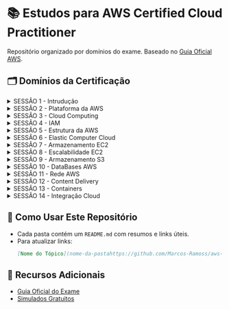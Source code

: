# 📚 Estudos para AWS Certified Cloud Practitioner

Repositório organizado por domínios do exame. Baseado no [Guia Oficial AWS](https://d1.awsstatic.com/pt_BR/training-and-certification/docs-cloud-practitioner/AWS-Certified-Cloud-Practitioner_Exam-Guide.pdf).

## 🗂 Domínios da Certificação

<details>
  <summary> SESSÂO 1 - Intrudução</summary>

 1. **[Intrudução](sessao1-Introducao/README.md)**  

</details> 

<details>
  <summary> SESSÂO 2 - Plataforma da AWS</summary>

</details> 

<details>
  <summary> SESSÂO 3 - Cloud Computing</summary>

 1. **[Conceitos Fundamentais de Cloud Computing](sessao3-conceito-CloudComputing/README.md)** 
 2. **[Conceitos Tipos de Cloud Computing com Exemplos](sessao3-conceito-CloudComputing/resumo-detalhado.md)**
 3. **[Conceitos  Planos de Suporte AWS](sessao3-conceito-CloudComputing/suporte.md)** 

</details> 

<details>
  <summary> SESSÂO 4 - IAM</summary>

 1. **[Conceito IAM](Sessao%204%20-%20Conceitos/Conceito%20IAM.md)**  
 2. **[Conceito IAM User](Sessao%204%20-%20Conceitos/Conceito%20IAM_USUARIO.md)**
 3. **[Conceito IAM Group](Sessao%204%20-%20Conceitos/Conceito%20IAM_GROUP.md)**  
 4. **[Conceito IAM AWS ORAGAZATION](Sessao%204%20-%20Conceitos/Conceito%20AWS_Organization.md)**
 5. **[Conceito IAM Indentity Center](Sessao%204%20-%20Conceitos/Conceito%20%20IAM%20Identity%20Cente.md)**     
 6. **[Conceito IAM CloudShell e CLI](Sessao%204%20-%20Conceitos/Conceito%20CloudShell%20e%20CLI.md)**     
 7. **[Conceito IAM Politica de Senha](Sessao%204%20-%20Conceitos/Conceito%20de%20Politica%20de%20senha.md)** 
 8. **[Conceito IAM MFA](Sessao%204%20-%20Conceitos/Conceito%20MFA.md)** 
 9. **[Conceito IAM Access Key e SDK](Sessao%204%20-%20Conceitos/Conceito%20Access%20Key%20e%20SDK.md)** 
 10. **[Conceito IAM Access Key e SDK](Sessao%204%20-%20Conceitos/Conceito%20IAM%20Credential%20Report%20e%20Access%20Advisor.md)** 

</details> 


<details>
  <summary> SESSÂO 5 - Estrutura da AWS</summary>

 1. **[Conceito Infraestrutura Global da AWS](Sessao%205%20-%20Estrutura%20da%20AWS/Conceito%20Infraestrutura%20Global%20da%20AWS.md)** 
 2. **[Conceito AWS Shared Responsibility Model](Sessao%205%20-%20Estrutura%20da%20AWS/Conceito%20AWS%20Shared%20Responsibility%20Model.md)**

</details>

<details>
  <summary> SESSÂO 6 - Elastic Computer Cloud</summary>

 1. **[Conceito EC2](Sessao%206%20-%20Elastic%20Compute%20Cloud/Conceito%20EC2%20AWS.md)**
 2. **[Conceito Tipos EC2](Sessao%206%20-%20Elastic%20Compute%20Cloud/Conceito%20Tipos%20de%20EC2%20AWS.md)**       
 3. **[Modelos de Preços EC2](Sessao%206%20-%20Elastic%20Compute%20Cloud/Conceito%20Modelos%20de%20Preços%20EC2.md)**
 4. **[Conceito Security Groups EC2](Sessao%206%20-%20Elastic%20Compute%20Cloud/Conceito%20Security%20Groups%20EC2.md)**

</details>

<details>
  <summary> SESSÂO 7 - Armazenamento EC2</summary>

 1. **[Conceito EBS](Sessao%207%20-%20Armazenamento%20EC2/Conceito%20EBS%20AWS.md)**
 2. **[Conceito Tipos EBS](Sessao%207%20-%20Armazenamento%20EC2/Conceito%20Tipos%20EBS.md)**
 3. **[Conceito Valores EBS](Sessao%207%20-%20Armazenamento%20EC2/Conceito%20Valores%20EBS.md)**
 4. **[Conceito  Conceito Discos EBS](Sessao%207%20-%20Armazenamento%20EC2/Conceito%20Discos%20EBS.md)**
 5. **[Conceito AMI Customizada](Sessao%207%20-%20Armazenamento%20EC2/Conceito%20AMI%20Customizada.md)**
 6. **[Conceito AMI Customizada](Sessao%207%20-%20Armazenamento%20EC2/Conceito%20AMI%20Customizada.md)**
 7. **[Conceito EFS](Sessao%207%20-%20Armazenamento%20EC2/Conceito%20EFS%20AWS.md)**
 8. **[Conceito FSx](Sessao%207%20-%20Armazenamento%20EC2/Conceito%20FSx%20AWS.md)**

</details>  

<details>
  <summary> SESSÂO 8 - Escalabilidade EC2</summary>

 1. **[Conceito Escalabilidade EC2](Sessao%208%20-%20Escalabilidade%20EC2/Conceito%20Escalabilidade%20EC2.md)**
 2. **[Conceito Elasticidade EC2](Sessao%208%20-%20Escalabilidade%20EC2/Conceito%20Elasticidade%20EC2.md)**
 3. **[Conceito Disponibilidade EC2](Sessao%208%20-%20Escalabilidade%20EC2/Conceito%20Disponibilidade%20EC2.md)**
 4. **[Conceito AutoScaling EC2](Sessao%208%20-%20Escalabilidade%20EC2/Conceito%20AutoScaling%20EC2.md)**
 5. **[Conceito ELB](Sessao%208%20-%20Escalabilidade%20EC2/Conceito%20ELB%20AWS.md)**

</details> 


<details>
  <summary> SESSÂO 9 - Armazenamento S3 </summary>

 1. **[Conceito S3 AWS](Sessao%209%20-%20Armazenamento%20S3/Conceito%20S3%20AWS.md)**
 2. **[Conceito Valores S3 AWS](Sessao%209%20-%20Armazenamento%20S3/Conceito%20Valores%20S3%20AWS.md)**
 3. **[Conceito Bucket S3 AWS](Sessao%209%20-%20Armazenamento%20S3/Conceito%20Bucket%20S3%20AWS.md)**
 4. **[Conceito Replicação Bucket S3 AWS](Sessao%209%20-%20Armazenamento%20S3/Conceito%20Replicação%20S3%20AWS.md)**
 5. **[Conceito Classes S3 AWS](Sessao%209%20-%20Armazenamento%20S3/Conceito%20Classes%20S3%20AWS.md)**
 6. **[Conceito Versionamento S3 AWS](Sessao%209%20-%20Armazenamento%20S3/Conceito%20Versionamento%20S3%20AWS.md)**
 7. **[Conceito Storage Gateway S3 AWS](Sessao%209%20-%20Armazenamento%20S3/Conceito%20Storage%20Gateway%20S3%20AWS.md)**
 8. **[Conceito Criptografia S3 AWS](Sessao%209%20-%20Armazenamento%20S3/Conceito%20Criptografia%20S3%20AWS.md)**
 9. **[Conceito Familia Snow AWS](Sessao%209%20-%20Armazenamento%20S3/Conceito%20Familia%20Snow%20AWS.md)**

</details> 

<details>
  <summary> SESSÂO 10 - DataBases AWS</summary>

 1. **[Conceito Databases](Sessao%2010%20-%20Conceito%20DataBases/Conceito%20Databases.md)**
 2. **[Conceito RDS](Sessao%2010%20-%20Conceito%20DataBases/Conceito%20RDS.md)** 
 3. **[Conceito Elasticache](Sessao%2010%20-%20Conceito%20DataBases/Conceito%20Elasticache.md)** 
 4. **[Conceito de Banco de Dados Aurora](Sessao%2010%20-%20Conceito%20DataBases/Conceito%20Banco%20de%20Dados%20Aurora.md)** 
 5. **[Conceito DynamoDB](Sessao%2010%20-%20Conceito%20DataBases/Conceito%20DynamoDB.md)** 
 6. **[Conceito Amazon Neptune](Sessao%2010%20-%20Conceito%20DataBases/Conceito%20Amazon%20Neptune.md)** 
 7. **[Conceito AWS Glue](Sessao%2010%20-%20Conceito%20DataBases/Conceito%20AWS%20Glue.md)** 

</details> 

<details>
  <summary> SESSÂO 11 - Rede AWS</summary>

 1. **[Conceito VPC](Sessao%2011%20-%20Rede/Conceito%20VPC.md)**
 2. **[Conceito VPC Peering](Sessao%2011%20-%20Rede/Conceito%20VPC%20Peering.md)**
 3. **[Conceito VPC Endpoints](Sessao%2011%20-%20Rede/Conceito%20VPC%20Endpoints.md)**
 4. **[Conceito VPC Flow Logs](Sessao%2011%20-%20Rede/Conceito%20VPC%20Flow%20Logs.md)**
 5. **[Conceito ACL](Sessao%2011%20-%20Rede/Conceito%20ACL.md)**
 6. **[Conceito VPN](Sessao%2011%20-%20Rede/Conceito%20VPN.md)**
 7. **[Conceito PrivateLink](Sessao%2011%20-%20Rede/Conceito%20PrivateLink.md)**
 8. **[Conceito Direct Connect](Sessao%2011%20-%20Rede/Conceito%20Direct%20Connect.md)**
 9. **[Conceito Transit Gateway](Sessao%2011%20-%20Rede/Conceito%20Transit%20Gateway.md)**

</details> 

<details>
  <summary> SESSÂO 12 - Content Delivery</summary>

 1. **[Conceito Route53](Sessao%2012%20-%20Content%20Delivery/Conceito%20Route53.md)**
 2. **[Conceito Route53 Policies](Sessao%2012%20-%20Content%20Delivery/Conceito%20Route53%20Policies.md)**
 3. **[Conceito AWS CloudFront](Sessao%2012%20-%20Content%20Delivery/Conceito%20AWS%20CloudFront.md)**
 4. **[Conceito S3 Transfer Acceleration](Sessao%2012%20-%20Content%20Delivery/Conceito%20S3%20Transfer%20Acceleration.md)**
 5. **[Conceito AWS Global Accelerator](Sessao%2012%20-%20Content%20Delivery/Conceito%20AWS%20Global%20Accelerator.md)**

</details> 

<details>
  <summary> SESSÂO 13 - Containers</summary>

 1. **[Conceito Docker](Sessao%2013%20containers/Conceito%20Docker.md)**
 2. **[Conceito de ECS](Sessao%2013%20containers/Conceito%20de%20ECS.MD)**
 3. **[Conceito Amazon EKS](Sessao%2013%20containers/Conceito%20Amazon%20EKS.md)**

</details> 

<details>
  <summary> SESSÂO 14 - Integração Cloud</summary>

 1. **[Conceito AWS Kinesis](Sessao%2014%20-%20Integracao%20Cloud/Conceito%20AWS%20Kinesis.md)** 
 2. **[Conceito AWS SQS](Sessao%2014%20-%20Integracao%20Cloud/Conceito%20AWS%20SQS.md)** 
 3. **[Conceito AWS SNS](Sessao%2014%20-%20Integracao%20Cloud/Conceito%20AWS%20SNS.md)** 

</details> 

## 🚀 Como Usar Este Repositório
- Cada pasta contém um `README.md` com resumos e links úteis.
- Para atualizar links:  
  ```markdown
  [Nome do Tópico](nome-da-pastahttps://github.com/Marcos-Ramoss/aws-cloud-practitioner)
  ```

## 🔗 Recursos Adicionais
- [Guia Oficial do Exame](https://aws.amazon.com/pt/certification/certified-cloud-practitioner/)
- [Simulados Gratuitos](https://www.exampro.co/clf-c01/)